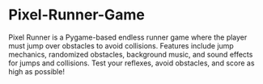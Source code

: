 # Pixel-Runner-Game
Pixel Runner is a Pygame-based endless runner game where the player must jump over obstacles to avoid collisions. Features include jump mechanics, randomized obstacles, background music, and sound effects for jumps and collisions. Test your reflexes, avoid obstacles, and score as high as possible!
